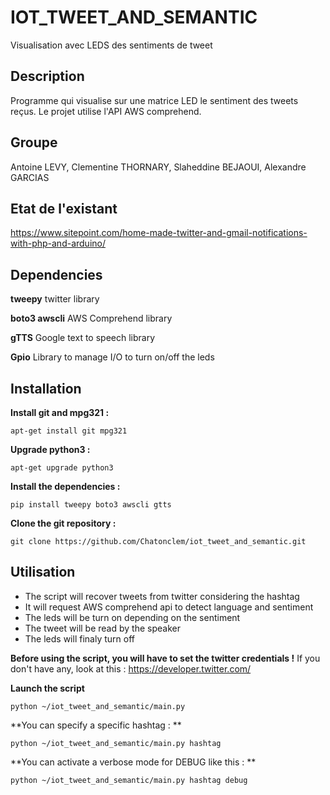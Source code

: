 # IOT_TWEET_AND_SEMANTIC
Visualisation avec LEDS des sentiments de tweet

## Description
Programme qui visualise sur une matrice LED le sentiment des tweets reçus. Le projet utilise l'API AWS comprehend.

## Groupe
Antoine LEVY,  Clementine THORNARY, Slaheddine BEJAOUI, Alexandre GARCIAS

## Etat de l'existant

https://www.sitepoint.com/home-made-twitter-and-gmail-notifications-with-php-and-arduino/

## Dependencies

**tweepy** twitter library  

**boto3 awscli** AWS Comprehend library

**gTTS** Google text to speech library

**Gpio** Library to manage I/O to turn on/off the leds

## Installation 

**Install git and mpg321 :**

	apt-get install git mpg321

**Upgrade python3 :**

	apt-get upgrade python3

**Install the dependencies :**

	pip install tweepy boto3 awscli gtts

**Clone the git repository :**

	git clone https://github.com/Chatonclem/iot_tweet_and_semantic.git

## Utilisation

* The script will recover tweets from twitter considering the hashtag
* It will request AWS comprehend api to detect language and sentiment
* The leds will be turn on depending on the sentiment
* The tweet will be read by the speaker
* The leds will finaly turn off

**Before using the script, you will have to set the twitter credentials !** If you don't have any, look at this : https://developer.twitter.com/

**Launch the script**

	python ~/iot_tweet_and_semantic/main.py

**You can specify a specific hashtag : **

	python ~/iot_tweet_and_semantic/main.py hashtag

**You can activate a verbose mode for DEBUG like this : **

	python ~/iot_tweet_and_semantic/main.py hashtag debug
